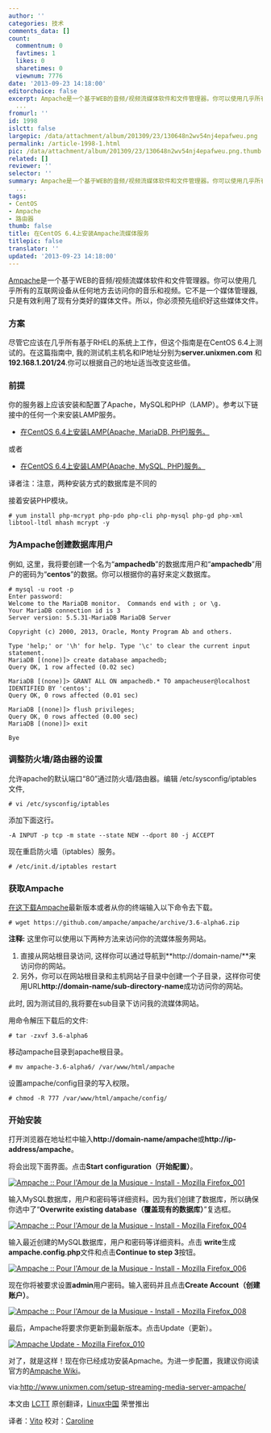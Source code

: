 ```yaml
---
author: ''
categories: 技术
comments_data: []
count:
  commentnum: 0
  favtimes: 1
  likes: 0
  sharetimes: 0
  viewnum: 7776
date: '2013-09-23 14:18:00'
editorchoice: false
excerpt: Ampache是一个基于WEB的音频/视频流媒体软件和文件管理器。你可以使用几乎所有的互联网设备从任何地方去访问你的音乐和视频。它不是一个媒体管理器,只是有效利用了现有分类好的媒体文件。所以，你必须预先组织好这些
  ...
fromurl: ''
id: 1998
islctt: false
largepic: /data/attachment/album/201309/23/130648n2wv54nj4epafweu.png
permalink: /article-1998-1.html
pic: /data/attachment/album/201309/23/130648n2wv54nj4epafweu.png.thumb.jpg
related: []
reviewer: ''
selector: ''
summary: Ampache是一个基于WEB的音频/视频流媒体软件和文件管理器。你可以使用几乎所有的互联网设备从任何地方去访问你的音乐和视频。它不是一个媒体管理器,只是有效利用了现有分类好的媒体文件。所以，你必须预先组织好这些
  ...
tags:
- CentOS
- Ampache
- 路由器
thumb: false
title: 在CentOS 6.4上安装Ampache流媒体服务
titlepic: false
translator: ''
updated: '2013-09-23 14:18:00'
---
```


[Ampache](https://github.com/ampache/ampache/)是一个基于WEB的音频/视频流媒体软件和文件管理器。你可以使用几乎所有的互联网设备从任何地方去访问你的音乐和视频。它不是一个媒体管理器,只是有效利用了现有分类好的媒体文件。所以，你必须预先组织好这些媒体文件。


### **方案**


尽管它应该在几乎所有基于RHEL的系统上工作，但这个指南是在CentOS 6.4上测试的。在这篇指南中, 我的测试机主机名和IP地址分别为**server.unixmen.com** 和 **192.168.1.201/24**.你可以根据自己的地址适当改变这些值。


### **前提**


你的服务器上应该安装和配置了Apache，MySQL和PHP（LAMP）。参考以下链接中的任何一个来安装LAMP服务。


* [在CentOS 6.4上安装LAMP(Apache, MariaDB, PHP)服务。](http://www.unixmen.com/install-lamp-apache-with-mariadb-and-php-on-centosrhelscientific-linux-6/)


或者


* [在CentOS 6.4上安装LAMP(Apache, MySQL, PHP)服务。](http://www.unixmen.com/install-lamp-server-in-centos-6-4-rhel-6-4/)


译者注：注意，两种安装方式的数据库是不同的


接着安装PHP模块。



```
# yum install php-mcrypt php-pdo php-cli php-mysql php-gd php-xml libtool-ltdl mhash mcrypt -y
```

### **为Ampache创建数据库用户**


例如, 这里，我将要创建一个名为“**ampachedb**”的数据库用户和“**ampachedb**”用户的密码为“**centos**”的数据。你可以根据你的喜好来定义数据库。



```
# mysql -u root -p
Enter password: 
Welcome to the MariaDB monitor.  Commands end with ; or \g.
Your MariaDB connection id is 3
Server version: 5.5.31-MariaDB MariaDB Server
 
Copyright (c) 2000, 2013, Oracle, Monty Program Ab and others. 

Type 'help;' or '\h' for help. Type '\c' to clear the current input statement.
MariaDB [(none)]> create database ampachedb;
Query OK, 1 row affected (0.02 sec)

MariaDB [(none)]> GRANT ALL ON ampachedb.* TO ampacheuser@localhost IDENTIFIED BY 'centos';
Query OK, 0 rows affected (0.01 sec)

MariaDB [(none)]> flush privileges;
Query OK, 0 rows affected (0.00 sec)
MariaDB [(none)]> exit

Bye
```

### **调整防火墙/路由器的设置**


允许apache的默认端口“80”通过防火墙/路由器。编辑 /etc/sysconfig/iptables 文件,



```
# vi /etc/sysconfig/iptables
```

添加下面这行。



```
-A INPUT -p tcp -m state --state NEW --dport 80 -j ACCEPT
```

现在重启防火墙（iptables）服务。



```
# /etc/init.d/iptables restart
```

### **获取Ampache**


[在这下载Ampache](https://github.com/ampache/ampache/tags)最新版本或者从你的终端输入以下命令去下载。



```
# wget https://github.com/ampache/ampache/archive/3.6-alpha6.zip
```

**注释:** 这里你可以使用以下两种方法来访问你的流媒体服务网站。


1. 直接从网站根目录访问, 这样你可以通过导航到**http://domain-name/**来访问你的网站。
2. 另外，你可以在网站根目录和主机网站子目录中创建一个子目录，这样你可使用URL**http://domain-name/sub-directory-name**成功访问你的网站。


此时, 因为测试目的,我将要在sub目录下访问我的流媒体网站。


用命令解压下载后的文件:



```
# tar -zxvf 3.6-alpha6
```

移动ampache目录到apache根目录。



```
# mv ampache-3.6-alpha6/ /var/www/html/ampache
```

设置ampache/config目录的写入权限。



```
# chmod -R 777 /var/www/html/ampache/config/
```

### **开始安装**


打开浏览器在地址栏中输入**http://domain-name/ampache**或**http://ip-address/ampache**。


将会出现下面界面。点击**Start configuration（开始配置）**。


[![Ampache :: Pour l'Amour de la Musique - Install - Mozilla Firefox_001](/data/attachment/album/201309/23/130648n2wv54nj4epafweu.png)](http://180016988.r.cdn77.net/wp-content/uploads/2013/09/Ampache-Pour-lAmour-de-la-Musique-Install-Mozilla-Firefox_001.png) 


输入MySQL数据库，用户和密码等详细资料。因为我们创建了数据库，所以确保你选中了“**Overwrite existing database（覆盖现有的数据库）**”复选框。


[![Ampache :: Pour l'Amour de la Musique - Install - Mozilla Firefox_004](/data/attachment/album/201309/23/130705vrr06a39h2or8zo3.png)](http://180016988.r.cdn77.net/wp-content/uploads/2013/09/Ampache-Pour-lAmour-de-la-Musique-Install-Mozilla-Firefox_004.png) 


输入最近创建的MySQL数据库，用户和密码等详细资料。点击 **write**生成**ampache.config.php**文件和点击**Continue to step 3**按钮。


[![Ampache :: Pour l'Amour de la Musique - Install - Mozilla Firefox_006](/data/attachment/album/201309/23/130722t4yqgax0t83xt60j.png)](http://180016988.r.cdn77.net/wp-content/uploads/2013/09/Ampache-Pour-lAmour-de-la-Musique-Install-Mozilla-Firefox_006.png)


现在你将被要求设置**admin**用户密码。输入密码并且点击**Create Account（创建账户）**。


[![Ampache :: Pour l'Amour de la Musique - Install - Mozilla Firefox_008](/data/attachment/album/201309/23/130735w6cbbz1j6xkwibff.png)](http://180016988.r.cdn77.net/wp-content/uploads/2013/09/Ampache-Pour-lAmour-de-la-Musique-Install-Mozilla-Firefox_008.png)


最后，Ampache将要求你更新到最新版本。点击Update（更新）。


[![Ampache Update - Mozilla Firefox_010](/data/attachment/album/201309/23/130745z08k3y937wj7gc68.png)](http://180016988.r.cdn77.net/wp-content/uploads/2013/09/Ampache-Update-Mozilla-Firefox_010.png)


对了，就是这样！现在你已经成功安装Apmache。为进一步配置，我建议你阅读官方的[Ampache Wiki](http://ampache.org/wiki/start)。


 


via:<http://www.unixmen.com/setup-streaming-media-server-ampache/>


本文由 [LCTT](https://github.com/LCTT/TranslateProject) 原创翻译，[Linux中国](http://linux.cn/portal.php) 荣誉推出


译者：[Vito](http://linux.cn/space/Vito) 校对：[Caroline](http://linux.cn/space/14763)